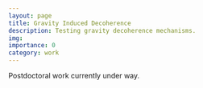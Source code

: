 ```yaml
---
layout: page
title: Gravity Induced Decoherence
description: Testing gravity decoherence mechanisms. 
img: 
importance: 0
category: work
---
```



Postdoctoral work currently under way. 
